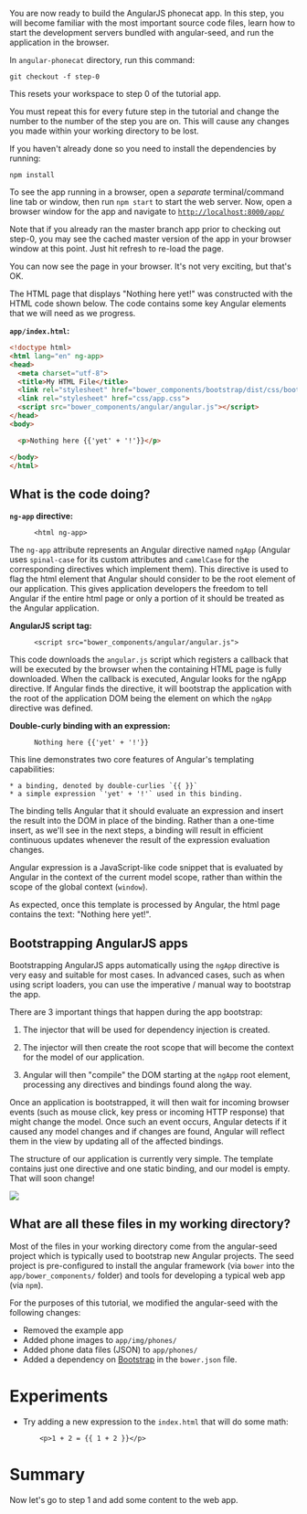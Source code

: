


You are now ready to build the AngularJS phonecat app. In this step, you will become familiar
with the most important source code files, learn how to start the development servers bundled with
angular-seed, and run the application in the browser.


In `angular-phonecat` directory, run this command:

```
git checkout -f step-0
```


This resets your workspace to step 0 of the tutorial app.

You must repeat this for every future step in the tutorial and change the number to the number of
the step you are on. This will cause any changes you made within your working directory to be lost.

If you haven't already done so you need to install the dependencies by running:

```
npm install
```

To see the app running in a browser, open a *separate* terminal/command line tab or window, then
run `npm start` to start the web server. Now, open a browser window for the app and navigate to
<a href="http://localhost:8000/app/" target="_blank">`http://localhost:8000/app/`</a>

Note that if you already ran the master branch app prior to checking out step-0, you may see the cached
master version of the app in your browser window at this point. Just hit refresh to re-load the page.

You can now see the page in your browser. It's not very exciting, but that's OK.

The HTML page that displays "Nothing here yet!" was constructed with the HTML code shown below.
The code contains some key Angular elements that we will need as we progress.

__`app/index.html`:__


```html
<!doctype html>
<html lang="en" ng-app>
<head>
  <meta charset="utf-8">
  <title>My HTML File</title>
  <link rel="stylesheet" href="bower_components/bootstrap/dist/css/bootstrap.css">
  <link rel="stylesheet" href="css/app.css">
  <script src="bower_components/angular/angular.js"></script>
</head>
<body>

  <p>Nothing here {{'yet' + '!'}}</p>

</body>
</html>
```



## What is the code doing?

**`ng-app` directive:**

          <html ng-app>

  The `ng-app` attribute represents an Angular directive named `ngApp` (Angular uses
  `spinal-case` for its custom attributes and `camelCase` for the corresponding directives
  which implement them).
  This directive is used to flag the html element that Angular should consider to be the root element
  of our application.
  This gives application developers the freedom to tell Angular if the entire html page or only a
  portion of it should be treated as the Angular application.

**AngularJS script tag:**

          <script src="bower_components/angular/angular.js">

  This code downloads the `angular.js` script which registers a callback that will be executed by the
browser when the containing HTML page is fully downloaded. When the callback is executed, Angular
looks for the ngApp directive. If
Angular finds the directive, it will bootstrap the application with the root of the application DOM
being the element on which the `ngApp` directive was defined.

**Double-curly binding with an expression:**

          Nothing here {{'yet' + '!'}}

  This line demonstrates two core features of Angular's templating capabilities:

    * a binding, denoted by double-curlies `{{ }}`
    * a simple expression `'yet' + '!'` used in this binding.

  The binding tells Angular that it should evaluate an expression and insert the result into the
  DOM in place of the binding. Rather than a one-time insert, as we'll see in the next steps, a
  binding will result in efficient continuous updates whenever the result of the expression
  evaluation changes.

  Angular expression is a JavaScript-like code snippet that is
  evaluated by Angular in the context of the current model scope, rather than within the scope of
  the global context (`window`).

  As expected, once this template is processed by Angular, the html page contains the text:
  "Nothing here yet!".

## Bootstrapping AngularJS apps

Bootstrapping AngularJS apps automatically using the `ngApp` directive is very easy and suitable
for most cases. In advanced cases, such as when using script loaders, you can use the
imperative / manual way to bootstrap the app.

There are 3 important things that happen during the app bootstrap:

1. The injector that will be used for dependency injection is created.

2. The injector will then create the root scope that will
   become the context for the model of our application.

3. Angular will then "compile" the DOM starting at the `ngApp` root element, processing any
   directives and bindings found along the way.


Once an application is bootstrapped, it will then wait for incoming browser events (such as mouse
click, key press or incoming HTTP response) that might change the model. Once such an event occurs,
Angular detects if it caused any model changes and if changes are found, Angular will reflect them
in the view by updating all of the affected bindings.

The structure of our application is currently very simple. The template contains just one directive
and one static binding, and our model is empty. That will soon change!

<img src="https://raw.githubusercontent.com/outlearn-content/angular/master/img/tutorial/tutorial_00.png">


## What are all these files in my working directory?


Most of the files in your working directory come from the angular-seed project which
is typically used to bootstrap new Angular projects. The seed project is pre-configured to install
the angular framework (via `bower` into the `app/bower_components/` folder) and tools for developing
a typical web app (via `npm`).

For the purposes of this tutorial, we modified the angular-seed with the following changes:

* Removed the example app
* Added phone images to `app/img/phones/`
* Added phone data files (JSON) to `app/phones/`
* Added a dependency on [Bootstrap](http://getbootstrap.com) in the `bower.json` file.



# Experiments

* Try adding a new expression to the `index.html` that will do some math:

          <p>1 + 2 = {{ 1 + 2 }}</p>



# Summary

Now let's go to step 1 and add some content to the web app.




[angular-seed]: https://github.com/angular/angular-seed
